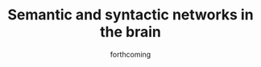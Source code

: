 ---
title: Semantic and syntactic networks in the brain
authors:
- admin
- Gesa Hartwigsen
date: "forthcoming"
#publishDate: '2024-12-02'
publication_types:
- chapter
container-title: '*Transcranial Electrical Stimulation in Aphasia and Acquired Language Disorders*'

publication: '*Transcranial Electrical Stimulation in Aphasia and Acquired Language Disorders*'

#chapter-number: '7'
#number-of-pages: '26'
language: "de"
publisher: Springer Nature
publisher-place: Berlin, Germany
status: 'forthcoming'

tags:
- Language
- Semantic Cognition
- Book chapter

featured: false

url_pdf: ''
url_code: ''
url_dataset: ''
url_poster: ''
url_project: ''
url_slides: ''
url_source: ''
url_video: ''

# Associated Projects (optional).
#   Associate this publication with one or more of your projects.
#   Simply enter your project's folder or file name without extension.
#   E.g. `internal-project` references `content/project/internal-project/index.md`.
#   Otherwise, set `projects: []`.
projects: []

reading_time: false
share: false
profile: false
---